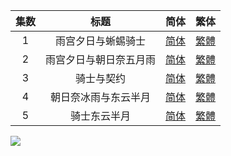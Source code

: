

| 集数 |          标题          |                             简体                             |                             繁体                             |
| :--: | :--------------------: | :----------------------------------------------------------: | :----------------------------------------------------------: |
|  1   |   雨宫夕日与蜥蜴骑士   | [简体](https://raw.githubusercontent.com/SweetSub/SweetSub/master/Archive/Hoshi%20no%20Samidare/%5BSweetSub%5D%20Hoshi%20no%20Samidare%20-%2001.chs.ass) | [繁體](https://raw.githubusercontent.com/SweetSub/SweetSub/master/Archive/Hoshi%20no%20Samidare/%5BSweetSub%5D%20Hoshi%20no%20Samidare%20-%2001.cht.ass) |
|  2   | 雨宫夕日与朝日奈五月雨 | [简体](https://raw.githubusercontent.com/SweetSub/SweetSub/master/Archive/Hoshi%20no%20Samidare/%5BSweetSub%5D%20Hoshi%20no%20Samidare%20-%2002.chs.ass) | [繁體](https://raw.githubusercontent.com/SweetSub/SweetSub/master/Archive/Hoshi%20no%20Samidare/%5BSweetSub%5D%20Hoshi%20no%20Samidare%20-%2002.cht.ass) |
|  3   |       骑士与契约       | [简体](https://raw.githubusercontent.com/SweetSub/SweetSub/master/Archive/Hoshi%20no%20Samidare/%5BSweetSub%5D%20Hoshi%20no%20Samidare%20-%2003.chs.ass) | [繁體](https://raw.githubusercontent.com/SweetSub/SweetSub/master/Archive/Hoshi%20no%20Samidare/%5BSweetSub%5D%20Hoshi%20no%20Samidare%20-%2003.cht.ass) |
|  4   |  朝日奈冰雨与东云半月  | [简体](https://raw.githubusercontent.com/SweetSub/SweetSub/master/Archive/Hoshi%20no%20Samidare/%5BSweetSub%5D%20Hoshi%20no%20Samidare%20-%2004chs.ass) | [繁體](https://raw.githubusercontent.com/SweetSub/SweetSub/master/Archive/Hoshi%20no%20Samidare/%5BSweetSub%5D%20Hoshi%20no%20Samidare%20-%2004.cht.ass) |
|  5   |      骑士东云半月      | [简体](https://raw.githubusercontent.com/SweetSub/SweetSub/master/Archive/Hoshi%20no%20Samidare/%5BSweetSub%5D%20Hoshi%20no%20Samidare%20-%2005.chs.ass) | [繁體](https://raw.githubusercontent.com/SweetSub/SweetSub/master/Archive/Hoshi%20no%20Samidare/%5BSweetSub%5D%20Hoshi%20no%20Samidare%20-%2005.cht.ass) |


![](https://p.sda1.dev/6/480ac1d511c4cb1ac2bc67b00c91f554/Lucifer%20and%20the%20Biscuit%20Hammer.jpg)